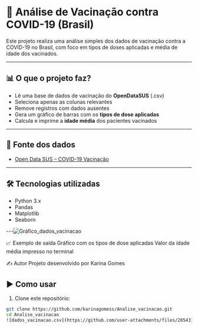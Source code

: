 # 💉 Análise de Vacinação contra COVID-19 (Brasil)

Este projeto realiza uma análise simples dos dados de vacinação contra a COVID-19 no Brasil, com foco em tipos de doses aplicadas e média de idade dos vacinados.

---

## 📊 O que o projeto faz?

- Lê uma base de dados de vacinação do **OpenDataSUS** (.csv)
- Seleciona apenas as colunas relevantes
- Remove registros com dados ausentes
- Gera um gráfico de barras com os **tipos de dose aplicadas**
- Calcula e imprime a **idade média** dos pacientes vacinados

---

## 🔗 Fonte dos dados

- [Open Data SUS – COVID-19 Vacinação](https://opendatasus.saude.gov.br/dataset/covid-19-vacinacao)

---

## 🛠️ Tecnologias utilizadas

- Python 3.x
- Pandas
- Matplotlib
- Seaborn

---![Gráfico_dados_vacinacao](https://github.com/user-attachments/assets/65af7182-0848-4cb8-ad15-e722896181f3)

📈 Exemplo de saída
Gráfico com os tipos de dose aplicadas
Valor da idade média impresso no terminal

✍️ Autor
Projeto desenvolvido por Karina Gomes

## ▶️ Como usar

1. Clone este repositório:

```bash
git clone https://github.com/karinagomess/Analise_vacinacao.git
cd Analise_vacinacao
![dados_vacinacao.csv](https://github.com/user-attachments/files/20543173/dados_vacinacao.csv)

